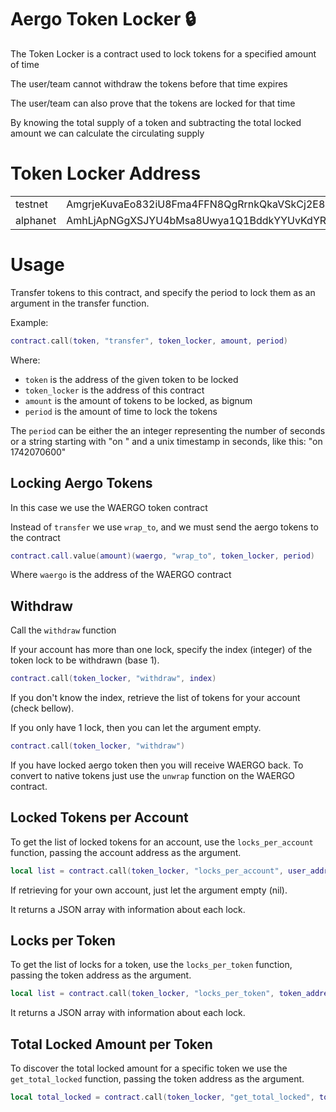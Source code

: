 # Aergo Token Locker :lock:

The Token Locker is a contract used to lock tokens for a specified
amount of time

The user/team cannot withdraw the tokens before that time expires

The user/team can also prove that the tokens are locked for that
time

By knowing the total supply of a token and subtracting the total
locked amount we can calculate the circulating supply


# Token Locker Address

<table>
  <tr><td>testnet</td><td>AmgrjeKuvaEo832iU8Fma4FFN8QgRrnkQkaVSkCj2E8HErP8QETH</td></tr>
  <tr><td>alphanet</td><td>AmhLjApNGgXSJYU4bMsa8Uwya1Q1BddkYYUvKdYRAyw8R5Tr9Zc5</td></tr>
</table>


# Usage

Transfer tokens to this contract, and specify the period to
lock them as an argument in the transfer function.

Example:

```lua
contract.call(token, "transfer", token_locker, amount, period)
```

Where:

* `token` is the address of the given token to be locked
* `token_locker` is the address of this contract
* `amount` is the amount of tokens to be locked, as bignum
* `period` is the amount of time to lock the tokens

The `period` can be either the an integer representing the number
of seconds or a string starting with "on " and a unix timestamp
in seconds, like this: "on 1742070600"


## Locking Aergo Tokens

In this case we use the WAERGO token contract

Instead of `transfer` we use `wrap_to`, and we must send the aergo
tokens to the contract

```lua
contract.call.value(amount)(waergo, "wrap_to", token_locker, period)
```

Where `waergo` is the address of the WAERGO contract


## Withdraw

Call the `withdraw` function

If your account has more than one lock, specify the index (integer)
of the token lock to be withdrawn (base 1).

```lua
contract.call(token_locker, "withdraw", index)
```

If you don't know the index, retrieve the list of tokens for
your account (check bellow).

If you only have 1 lock, then you can let the argument empty.

```lua
contract.call(token_locker, "withdraw")
```

If you have locked aergo token then you will receive WAERGO back. To
convert to native tokens just use the `unwrap` function on the
WAERGO contract.


## Locked Tokens per Account

To get the list of locked tokens for an account, use the
`locks_per_account` function, passing the account address as the
argument.

```lua
local list = contract.call(token_locker, "locks_per_account", user_address)
```

If retrieving for your own account, just let the argument empty (nil).

It returns a JSON array with information about each lock.


## Locks per Token

To get the list of locks for a token, use the
`locks_per_token` function, passing the token address as the
argument.

```lua
local list = contract.call(token_locker, "locks_per_token", token_address)
```

It returns a JSON array with information about each lock.


## Total Locked Amount per Token

To discover the total locked amount for a specific token we use the
`get_total_locked` function, passing the token address as the argument.

```lua
local total_locked = contract.call(token_locker, "get_total_locked", token_address)
```
